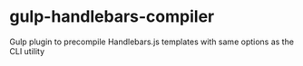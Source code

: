 gulp-handlebars-compiler
========================

Gulp plugin to precompile Handlebars.js templates with same options as the CLI utility
